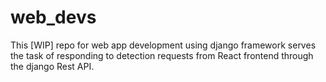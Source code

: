 # web_devs
This [WIP] repo for web app development using django framework serves the task of responding to detection requests from React frontend through the django Rest API.
